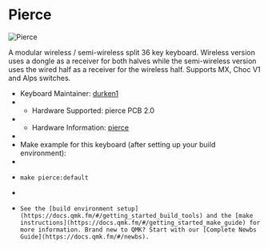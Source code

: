 # Pierce

![Pierce](https://i.imgur.com/JOUH1UI.jpeg)

A modular wireless / semi-wireless split 36 key keyboard. Wireless version uses a dongle as a receiver for both halves while the semi-wireless version uses the wired half as a receiver for the wireless half.
Supports MX, Choc V1 and Alps switches.

* Keyboard Maintainer: [durken1](https://github.com/durken1/)
* * Hardware Supported: pierce PCB 2.0
* * Hardware Information: [pierce](https://github.com/durken1/pierce)
*
* Make example for this keyboard (after setting up your build environment):
*
*     make pierce:default
*
*     See the [build environment setup](https://docs.qmk.fm/#/getting_started_build_tools) and the [make instructions](https://docs.qmk.fm/#/getting_started_make_guide) for more information. Brand new to QMK? Start with our [Complete Newbs Guide](https://docs.qmk.fm/#/newbs).
